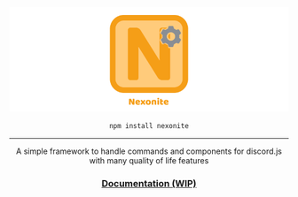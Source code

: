 <div align="center">
  <img src="https://raw.githubusercontent.com/ardentkilnfire/nexonite/main/assets/nexonite-banner.png" alt="nexonite-banner" />

```sh
npm install nexonite
```

---

A simple framework to handle commands and components for discord.js with many quality of life features

### [Documentation (WIP)](https://raw.githubusercontent.com/ardentkilnfire/nexonite/main/wip_meaning.txt)

</div>
